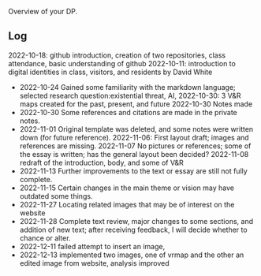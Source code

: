 Overview of your DP.

## Log

2022-10-18: github introduction, creation of two repositories, class attendance, basic understanding of github
2022-10-11: introduction to digital identities in class, visitors, and residents by David White
- 2022-10-24 Gained some familiarity with the markdown language; selected research question:existential threat, AI,
2022-10-30: 3 V&R maps created for the past, present, and future
2022-10-30 Notes made
- 2022-10-30 Some references and citations are made in the private notes.
- 2022-11-01 Original template was deleted, and some notes were written down (for future reference).
2022-11-06: First layout draft; images and references are missing.
2022-11-07 No pictures or references; some of the essay is written; has the general layout been decided?
2022-11-08 redraft of the introduction, body, and some of V&R
- 2022-11-13 Further improvements to the text or essay are still not fully complete.
- 2022-11-15 Certain changes in the main theme or vision may have outdated some things.
- 2022-11-27 Locating related images that may be of interest on the website
- 2022-11-28 Complete text review, major changes to some sections, and addition of new text; after receiving feedback, I will decide whether to chance or alter.
- 2022-12-11 failed attempt to insert an image,
- 2022-12-13 implemented two images, one of vrmap and the other an edited image from website, analysis improved
<br>
